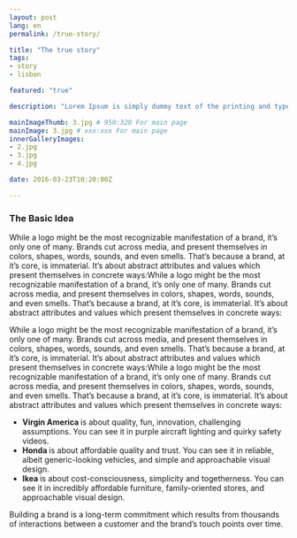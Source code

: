 ```yaml
---
layout: post
lang: en
permalink: /true-story/

title: "The true story"
tags:
- story
- lisbon

featured: "true"

description: "Lorem Ipsum is simply dummy text of the printing and typesetting industry. Lorem Ipsum is simply dummy text of the printing and typesetting industry. Lorem Ipsum is simply dummy text of the printing and typesetting industry."

mainImageThumb: 3.jpg # 950:320 For main page
mainImage: 3.jpg # xxx:xxx For main page
innerGalleryImages:
- 2.jpg
- 3.jpg
- 4.jpg

date: 2016-03-23T10:20:00Z

---
```


<h3>The Basic Idea</h3>
<p>While a logo might be the most recognizable manifestation of a brand, it’s only one of many. Brands cut across media, and present themselves in colors, shapes, words, sounds, and even smells. That’s because a brand, at it’s core, is immaterial. It’s about abstract attributes and values which present themselves in concrete ways:While a logo might be the most recognizable manifestation of a brand, it’s only one of many. Brands cut across media, and present themselves in colors, shapes, words, sounds, and even smells. That’s because a brand, at it’s core, is immaterial. It’s about abstract attributes and values which present themselves in concrete ways:</p>

<p>While a logo might be the most recognizable manifestation of a brand, it’s only one of many. Brands cut across media, and present themselves in colors, shapes, words, sounds, and even smells. That’s because a brand, at it’s core, is immaterial. It’s about abstract attributes and values which present themselves in concrete ways:While a logo might be the most recognizable manifestation of a brand, it’s only one of many. Brands cut across media, and present themselves in colors, shapes, words, sounds, and even smells. That’s because a brand, at it’s core, is immaterial. It’s about abstract attributes and values which present themselves in concrete ways:</p>
<ul>
<li><b>Virgin America </b>is about quality, fun, innovation, challenging assumptions. You can see it in purple aircraft lighting and quirky safety videos.</li>
<li><b>Honda </b>is about affordable quality and trust. You can see it in reliable, albeit generic-looking vehicles, and simple and approachable visual design.</li>
<li><b>Ikea </b>is about cost-consciousness, simplicity and togetherness. You can see it in incredibly affordable furniture, family-oriented stores, and approachable visual design.</li>
</ul>
<p>Building a brand is a long-term commitment which results from thousands of interactions between a customer and the brand’s touch points over time.</p>
